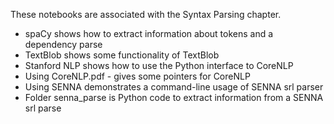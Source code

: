 These notebooks are associated with the Syntax Parsing chapter.

* spaCy shows how to extract information about tokens and a dependency parse
* TextBlob shows some functionality of TextBlob
* Stanford NLP shows how to use the Python interface to CoreNLP
* Using CoreNLP.pdf - gives some pointers for CoreNLP
* Using SENNA demonstrates a command-line usage of SENNA srl parser
* Folder senna_parse is Python code to extract information from a SENNA srl parse
